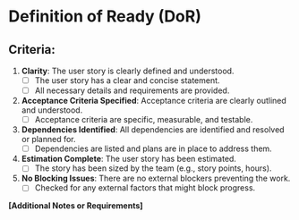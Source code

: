 # Definition of Ready (DoR)

## Criteria:
1. **Clarity**: The user story is clearly defined and understood.
   - [ ] The user story has a clear and concise statement.
   - [ ] All necessary details and requirements are provided.

2. **Acceptance Criteria Specified**: Acceptance criteria are clearly outlined and understood.
   - [ ] Acceptance criteria are specific, measurable, and testable.

3. **Dependencies Identified**: All dependencies are identified and resolved or planned for.
   - [ ] Dependencies are listed and plans are in place to address them.

4. **Estimation Complete**: The user story has been estimated.
   - [ ] The story has been sized by the team (e.g., story points, hours).

5. **No Blocking Issues**: There are no external blockers preventing the work.
   - [ ] Checked for any external factors that might block progress.

**[Additional Notes or Requirements]**
